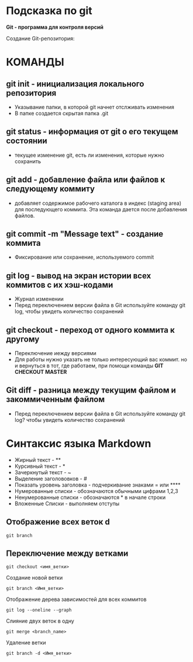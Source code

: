 # Подсказка по git
**Git - программа для контроля версий**

Создание Git-репозитория:

# КОМАНДЫ
## git init - инициализация локального репозитория
* Указывание папки, в которой git начнет отслживать изменения
* В папке создается скрытая папка .git

## git status - информация от git о его текущем состоянии
* текущее изменение git, есть ли изменения, которые нужно сохранить

## git add - добавление файла или файлов к следующему коммиту
* добавляет содержимое рабочего каталога в индекс (staging area) для последующего коммита. Эта команда дается после добавления
файлов.

## git commit -m "Message text" - создание коммита
* Фиксирование или сохранение, используемого commit

## git log - вывод на экран истории всех коммитов с их хэш-кодами
* Журнал изменении
* Перед переключением версии файла в Git используйте команду git log, чтобы увидеть количество сохранений

## git checkout - переход от одного коммита к другому 
* Переключение иежду версиями 
* Для работы нужно указать не только интересующий вас коммит. но и вернуться в тот, где работаем, при помощи команды **GIT CHECKOUT MASTER**

## Git diff - разница между текущим файлом и закоммиченным файлом 
* Перед переключением версии файла в Git используйте команду git log? чтобы увидеть количество сохранений


# Синтаксис языка Markdown
* Жирный текст - **
* Курсивный текст - *
* Зачеркнутый текст - ~
* Выделение заголововков - #
* Показать уровень заголовка - подчеркивание знаками = или ****
* Нумерованные списки - обозначаются обычными цифрами 1,2,3
* Ненумерованные списки - обозначаются * в начале строки 
* Вложенные Списки - выполняем отступы 


## Отображение всех веток d 
``````
git branch
``````

## Переключение между ветками
```
git checkout <имя_ветки>
```
Создание новой ветки 
```
git branch <Имя_ветки>
```

Отображение дерева зависимостей для всех коммитов
``````
git log --oneline --graph 
``````

Слияние двух веток в одну 
```
git merge <branch_name>
```
Удаление ветки 
```
git branch -d <Имя_ветки>
```